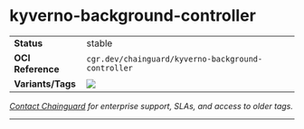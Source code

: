 <!--monopod:start-->
# kyverno-background-controller
| | |
| - | - |
| **Status** | stable |
| **OCI Reference** | `cgr.dev/chainguard/kyverno-background-controller` |
| **Variants/Tags** | ![](https://storage.googleapis.com/chainguard-images-build-outputs/summary/kyverno-background-controller.svg) |

*[Contact Chainguard](https://www.chainguard.dev/chainguard-images) for enterprise support, SLAs, and access to older tags.*

---
<!--monopod:end-->
